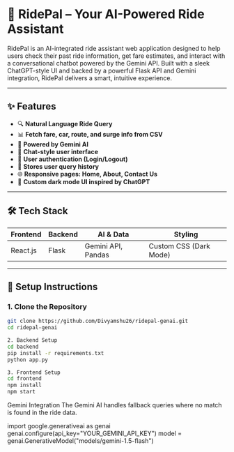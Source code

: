 # 🚕 RidePal – Your AI-Powered Ride Assistant

RidePal is an AI-integrated ride assistant web application designed to help users check their past ride information, get fare estimates, and interact with a conversational chatbot powered by the Gemini API. Built with a sleek ChatGPT-style UI and backed by a powerful Flask API and Gemini integration, RidePal delivers a smart, intuitive experience.

---

## ✨ Features

- 🔍 **Natural Language Ride Query**
- 📊 **Fetch fare, car, route, and surge info from CSV**
- 🧠 **Powered by Gemini AI**
- 💬 **Chat-style user interface**
- 👤 **User authentication (Login/Logout)**
- 💾 **Stores user query history**
- 🌐 **Responsive pages: Home, About, Contact Us**
- 🎨 **Custom dark mode UI inspired by ChatGPT**

---

## 🛠️ Tech Stack

| Frontend | Backend | AI & Data | Styling |
|----------|---------|-----------|---------|
| React.js | Flask   | Gemini API, Pandas | Custom CSS (Dark Mode) |


---

## 🔧 Setup Instructions

### 1. Clone the Repository

```bash
git clone https://github.com/Divyamshu26/ridepal-genai.git
cd ridepal-genai

2. Backend Setup
cd backend
pip install -r requirements.txt
python app.py

3. Frontend Setup
cd frontend
npm install
npm start
```

Gemini Integration
The Gemini AI handles fallback queries where no match is found in the ride data.

import google.generativeai as genai
genai.configure(api_key="YOUR_GEMINI_API_KEY")
model = genai.GenerativeModel("models/gemini-1.5-flash")


